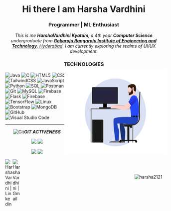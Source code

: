 
<h1 align="center">Hi there I am Harsha Vardhini</h1>

<!-- <p align="center"> -->
<h3 align="center" color="green"> Programmer | ML Enthusiast </h3>
<!-- </p> -->


<p align="center">
    <em>
        This is me <b>HarshaVardhini Kyatam</b>, a 4th year <b>Computer Science</b> undergraduate from <a href="https://www.griet.ac.in/" color="white"> <b>Gokaraju Rangaraju Institute of Engineering and Technology</b>, Hyderabad</a>. I am currently exploring the realms of UI/UX development.
        <br>
    </em>
</p>



<h3 align="center">TECHNOLOGIES</h3>

<img src="https://github.com/kvenkatamar/kvenkatamar/blob/main/skills3.gif?raw=true" width="300px" height="250px" align="right" style="transform: scale(1.1)">

![Java](https://img.shields.io/badge/java-%23ED8B00.svg?style=for-the-badge&logo=java&logoColor=white)
![C](https://img.shields.io/badge/c-%2300599C.svg?style=for-the-badge&logo=c&logoColor=white)
![HTML5](https://img.shields.io/badge/html5-%23E34F26.svg?style=for-the-badge&logo=html5&logoColor=white)
![CSS3](https://img.shields.io/badge/css3-%231572B6.svg?style=for-the-badge&logo=css3&logoColor=white)
![TailwindCSS](https://img.shields.io/badge/tailwindcss-%2338B2AC.svg?style=for-the-badge&logo=tailwind-css&logoColor=white) 
![JavaScript](https://img.shields.io/badge/javascript-%23323330.svg?style=for-the-badge&logo=javascript&logoColor=%23F7DF1E)
![Python](https://img.shields.io/badge/python-3670A0?style=for-the-badge&logo=python&logoColor=ffdd54)
![SQL](https://img.shields.io/badge/SQL-%23E89E0C.svg?style=for-the-badge&logo=sql&logoColor=white)
![Postman](https://img.shields.io/badge/Postman-FF6C37?style=for-the-badge&logo=postman&logoColor=white)
![Git](https://img.shields.io/badge/git-%23F05033.svg?style=for-the-badge&logo=git&logoColor=white)
![MySQL](https://img.shields.io/badge/MySQL-%2300599C.svg?style=for-the-badge&logo=mysql&logoColor=white)
![Firebase](https://img.shields.io/badge/firebase-%23039BE5.svg?style=for-the-badge&logo=firebase)
![Flask](https://img.shields.io/badge/Flask-%23000000.svg?style=for-the-badge&logo=flask&logoColor=white)
![Firebase](https://img.shields.io/badge/Firebase-%23FFCA28.svg?style=for-the-badge&logo=firebase&logoColor=black)
![TensorFlow](https://img.shields.io/badge/TensorFlow-%23FF6F00.svg?style=for-the-badge&logo=tensorflow&logoColor=white)
![Linux](https://img.shields.io/badge/Linux-%23FCC624.svg?style=for-the-badge&logo=linux&logoColor=black)
![Bootstrap](https://img.shields.io/badge/Bootstrap-%23563D7C.svg?style=for-the-badge&logo=bootstrap&logoColor=white)
![MongoDB](https://img.shields.io/badge/MongoDB-%2347A248.svg?style=for-the-badge&logo=mongodb&logoColor=white)
![GitHub](https://img.shields.io/badge/GitHub-%23181717.svg?style=for-the-badge&logo=github&logoColor=white)
![Visual Studio Code](https://img.shields.io/badge/Visual_Studio_Code-%23007ACC.svg?style=for-the-badge&logo=visual-studio-code&logoColor=white)
<br>

<!-- <h4>🛠️ Technologies:</h4> -->

<hr>

<p align="center">
 <img src="https://media.giphy.com/media/W5eoZHPpUx9sapR0eu/giphy.gif" width="30px" height="30px" alt="Git"/><i><b>GIT ACTIVENESS</b></i>
</p>

<p align="center">
    <img src="https://github-readme-stats.vercel.app/api?username=harsha2121&show_icons=true&theme=github_dark&hide_border=true" width="400px"/>
    <img src="https://github-readme-streak-stats.herokuapp.com/?user=harsha2121&theme=github-dark-blue&hide_border=true" width="420px"/>
</p>
<p align="center">
    <img src="https://github-readme-stats.vercel.app/api/top-langs/?username=harsha2121&theme=algolia&layout=compact" width="270px"/>
    <img src="https://github-profile-summary-cards.vercel.app/api/cards/profile-details?username=harsha2121&theme=github_dark" width="520px"/>
</p>

</hr>

<a href="https://www.linkedin.com/in/harshavardhini-kyatam-65501a213">
   <img align="left" alt="HarshaVardhini | Linkedin" width="24px" src="https://www.vectorlogo.zone/logos/linkedin/linkedin-icon.svg" />
</a>
<a href="mailto:harshavardhinikyatam021@gmail.com">
    <img align="left" alt="HarshaVardhini | Gmail" width="26px" src="https://www.vectorlogo.zone/logos/gmail/gmail-icon.svg" />
</a>

<br>
<br>

<p align="right" > <img src="https://komarev.com/ghpvc/?username=harsha2121&label=Profile%20views&color=0e75b6&style=flat" alt="harsha2121" /> </p>
